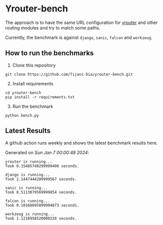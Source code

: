 # Yrouter-bench

The approach is to have the same URL configuration for [yrouter](https://github.com/Tijani-Dia/yrouter) and other routing modules and try to match some paths.

Currently, the benchmark is against `django`, `sanic`, `falcon` and `werkzeug`.

## How to run the benchmarks

1. Clone this repository

```shell
git clone https://github.com/Tijani-Dia/yrouter-bench.git
```

2. Install requirements

```shell
cd yrouter-bench
pip install -r requirements.txt
```

3. Run the benchmark

```shell
python bench.py
```

## Latest Results

A github action runs weekly and shows the latest benchmark results here.

Generated on *Sun Jan  7 00:00:48 2024*:

```shell
yrouter is running...
Took 0.15485740299999406 seconds.

django is running...
Took 2.1447444289999567 seconds.

sanic is running...
Took 0.5113079569999854 seconds.

falcon is running...
Took 0.10168695899994873 seconds.

werkzeug is running...
Took 1.1218958520000228 seconds.

```